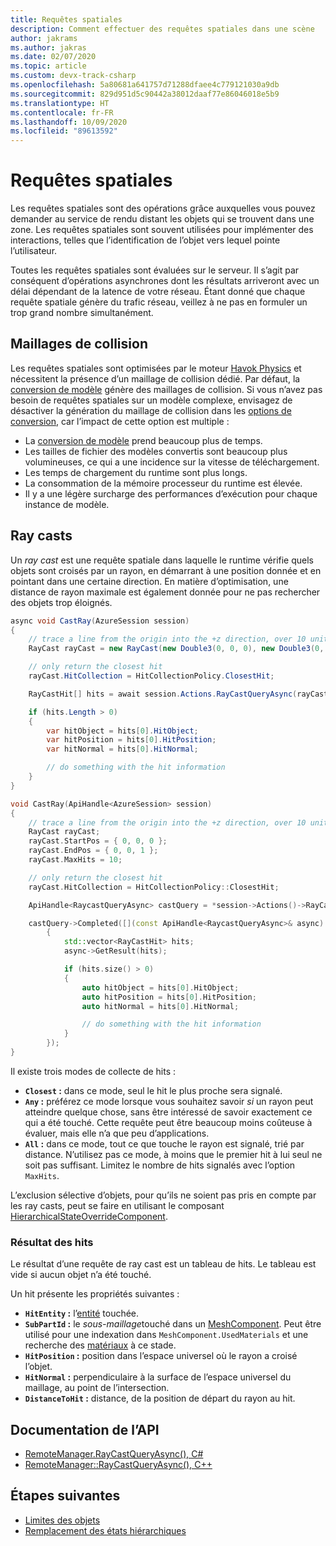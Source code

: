 ```yaml
---
title: Requêtes spatiales
description: Comment effectuer des requêtes spatiales dans une scène
author: jakrams
ms.author: jakras
ms.date: 02/07/2020
ms.topic: article
ms.custom: devx-track-csharp
ms.openlocfilehash: 5a80681a641757d71288dfaee4c779121030a9db
ms.sourcegitcommit: 829d951d5c90442a38012daaf77e86046018e5b9
ms.translationtype: HT
ms.contentlocale: fr-FR
ms.lasthandoff: 10/09/2020
ms.locfileid: "89613592"
---
```

# <a name="spatial-queries"></a>Requêtes spatiales

Les requêtes spatiales sont des opérations grâce auxquelles vous pouvez demander au service de rendu distant les objets qui se trouvent dans une zone. Les requêtes spatiales sont souvent utilisées pour implémenter des interactions, telles que l’identification de l’objet vers lequel pointe l’utilisateur.

Toutes les requêtes spatiales sont évaluées sur le serveur. Il s’agit par conséquent d’opérations asynchrones dont les résultats arriveront avec un délai dépendant de la latence de votre réseau. Étant donné que chaque requête spatiale génère du trafic réseau, veillez à ne pas en formuler un trop grand nombre simultanément.

## <a name="collision-meshes"></a>Maillages de collision

Les requêtes spatiales sont optimisées par le moteur [Havok Physics](https://www.havok.com/products/havok-physics) et nécessitent la présence d’un maillage de collision dédié. Par défaut, la [conversion de modèle](../../how-tos/conversion/model-conversion.md) génère des maillages de collision. Si vous n’avez pas besoin de requêtes spatiales sur un modèle complexe, envisagez de désactiver la génération du maillage de collision dans les [options de conversion](../../how-tos/conversion/configure-model-conversion.md), car l’impact de cette option est multiple :

* La [conversion de modèle](../../how-tos/conversion/model-conversion.md) prend beaucoup plus de temps.
* Les tailles de fichier des modèles convertis sont beaucoup plus volumineuses, ce qui a une incidence sur la vitesse de téléchargement.
* Les temps de chargement du runtime sont plus longs.
* La consommation de la mémoire processeur du runtime est élevée.
* Il y a une légère surcharge des performances d’exécution pour chaque instance de modèle.

## <a name="ray-casts"></a>Ray casts

Un *ray cast* est une requête spatiale dans laquelle le runtime vérifie quels objets sont croisés par un rayon, en démarrant à une position donnée et en pointant dans une certaine direction. En matière d’optimisation, une distance de rayon maximale est également donnée pour ne pas rechercher des objets trop éloignés.

```cs
async void CastRay(AzureSession session)
{
    // trace a line from the origin into the +z direction, over 10 units of distance.
    RayCast rayCast = new RayCast(new Double3(0, 0, 0), new Double3(0, 0, 1), 10);

    // only return the closest hit
    rayCast.HitCollection = HitCollectionPolicy.ClosestHit;

    RayCastHit[] hits = await session.Actions.RayCastQueryAsync(rayCast).AsTask();

    if (hits.Length > 0)
    {
        var hitObject = hits[0].HitObject;
        var hitPosition = hits[0].HitPosition;
        var hitNormal = hits[0].HitNormal;

        // do something with the hit information
    }
}
```

```cpp
void CastRay(ApiHandle<AzureSession> session)
{
    // trace a line from the origin into the +z direction, over 10 units of distance.
    RayCast rayCast;
    rayCast.StartPos = { 0, 0, 0 };
    rayCast.EndPos = { 0, 0, 1 };
    rayCast.MaxHits = 10;

    // only return the closest hit
    rayCast.HitCollection = HitCollectionPolicy::ClosestHit;

    ApiHandle<RaycastQueryAsync> castQuery = *session->Actions()->RayCastQueryAsync(rayCast);

    castQuery->Completed([](const ApiHandle<RaycastQueryAsync>& async)
        {
            std::vector<RayCastHit> hits;
            async->GetResult(hits);

            if (hits.size() > 0)
            {
                auto hitObject = hits[0].HitObject;
                auto hitPosition = hits[0].HitPosition;
                auto hitNormal = hits[0].HitNormal;

                // do something with the hit information
            }
        });
}
```


Il existe trois modes de collecte de hits :

* **`Closest` :** dans ce mode, seul le hit le plus proche sera signalé.
* **`Any` :** préférez ce mode lorsque vous souhaitez savoir *si* un rayon peut atteindre quelque chose, sans être intéressé de savoir exactement ce qui a été touché. Cette requête peut être beaucoup moins coûteuse à évaluer, mais elle n’a que peu d’applications.
* **`All` :** dans ce mode, tout ce que touche le rayon est signalé, trié par distance. N’utilisez pas ce mode, à moins que le premier hit à lui seul ne soit pas suffisant. Limitez le nombre de hits signalés avec l’option `MaxHits`.

L’exclusion sélective d’objets, pour qu’ils ne soient pas pris en compte par les ray casts, peut se faire en utilisant le composant [HierarchicalStateOverrideComponent](override-hierarchical-state.md).

<!--
The CollisionMask allows the query to consider or ignore some objects based on their collision layer. If an object has layer L, it will be hit only if the mask has bit L set.
It is useful in case you want to ignore objects, for instance when setting an object transparent, and trying to select another object behind it.
TODO : Add an API to make that possible.
-->

### <a name="hit-result"></a>Résultat des hits

Le résultat d’une requête de ray cast est un tableau de hits. Le tableau est vide si aucun objet n’a été touché.

Un hit présente les propriétés suivantes :

* **`HitEntity` :** l’[entité](../../concepts/entities.md) touchée.
* **`SubPartId` :** le *sous-maillage*touché dans un [MeshComponent](../../concepts/meshes.md). Peut être utilisé pour une indexation dans `MeshComponent.UsedMaterials` et une recherche des [matériaux](../../concepts/materials.md) à ce stade.
* **`HitPosition` :** position dans l’espace universel où le rayon a croisé l’objet.
* **`HitNormal` :** perpendiculaire à la surface de l’espace universel du maillage, au point de l’intersection.
* **`DistanceToHit` :** distance, de la position de départ du rayon au hit.

## <a name="api-documentation"></a>Documentation de l’API

* [RemoteManager.RayCastQueryAsync(), C#](https://docs.microsoft.com/dotnet/api/microsoft.azure.remoterendering.remotemanager.raycastqueryasync)
* [RemoteManager::RayCastQueryAsync(), C++](https://docs.microsoft.com/cpp/api/remote-rendering/remotemanager#raycastqueryasync)

## <a name="next-steps"></a>Étapes suivantes

* [Limites des objets](../../concepts/object-bounds.md)
* [Remplacement des états hiérarchiques](override-hierarchical-state.md)

